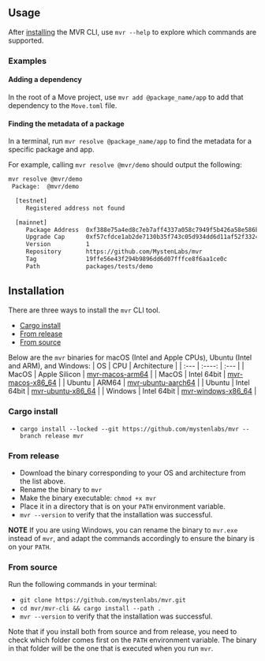 ## Usage
After [installing](#installation) the MVR CLI, use `mvr --help` to explore which commands are supported.

### Examples

#### Adding a dependency
In the root of a Move project, use `mvr add @package_name/app` to add that dependency to the `Move.toml` file.

#### Finding the metadata of a package
In a terminal, run `mvr resolve @package_name/app` to find the metadata for a specific package and app.

For example, calling `mvr resolve @mvr/demo` should output the following:
```bash
mvr resolve @mvr/demo
 Package:  @mvr/demo 

  [testnet]
     Registered address not found    

  [mainnet]
     Package Address  0xf388e75a4ed8c7eb7aff4337a058c7949f5b426a58e586bf6e12785b99c03e31 
     Upgrade Cap      0xf57cfdce1ab2de7130b35f743c05d934dd6d11af52f33240c58d26f2d1904dd6 
     Version          1                                                                  
     Repository       https://github.com/MystenLabs/mvr                                  
     Tag              19ffe56e43f294b9896dd6d07fffce8f6aa1ce0c                           
     Path             packages/tests/demo     
```

## Installation

There are three ways to install the `mvr` CLI tool.
- [Cargo install](#cargo-install)
- [From release](#from-release)
- [From source](#from-source)

Below are the `mvr` binaries for macOS (Intel and Apple CPUs), Ubuntu (Intel and ARM), and Windows:
| OS      | CPU             | Architecture                                                                                              |
| :---    | :----:          | :---                                                                                                      |
| MacOS   | Apple Silicon   | [mvr-macos-arm64](https://github.com/mystenlabs/mvr/releases/latest/download/mvr-macos-arm64)             |
| MacOS   | Intel 64bit     | [mvr-macos-x86_64](https://github.com/mystenlabs/mvr/releases/latest/download/mvr-macos-x86_64)           |
| Ubuntu  | ARM64           | [mvr-ubuntu-aarch64](https://github.com/mystenlabs/mvr/releases/latest/download/mvr-ubuntu-aarch64)       |
| Ubuntu  | Intel 64bit     | [mvr-ubuntu-x86_64](https://github.com/mystenlabs/mvr/releases/latest/download/mvr-ubuntu-x86_64)         |
| Windows | Intel 64bit     | [mvr-windows-x86_64](https://github.com/mystenlabs/mvr/releases/latest/download/mvr-windows-x86_64.exe)   |

### Cargo install

- `cargo install --locked --git https://github.com/mystenlabs/mvr --branch release mvr`

### From release
 
- Download the binary corresponding to your OS and architecture from the list above.
- Rename the binary to `mvr`
- Make the binary executable: `chmod +x mvr`
- Place it in a directory that is on your `PATH` environment variable.
- `mvr --version` to verify that the installation was successful.

**NOTE** If you are using Windows, you can rename the binary to `mvr.exe` instead of `mvr`, and adapt the commands accordingly to ensure the binary is on your `PATH`.

### From source

Run the following commands in your terminal:
- `git clone https://github.com/mystenlabs/mvr.git`
- `cd mvr/mvr-cli && cargo install --path .`
- `mvr --version` to verify that the installation was successful.

Note that if you install both from source and from release, you need to check which folder comes first on the `PATH` environment variable. The binary in that folder will be the one that is executed when you run `mvr`.
